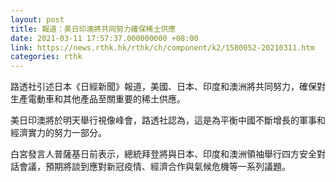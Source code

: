 ```yaml
---
layout: post
title: 報道：美日印澳將共同努力確保稀土供應
date: 2021-03-11 17:57:37.000000000 +08:00
link: https://news.rthk.hk/rthk/ch/component/k2/1580052-20210311.htm
categories: rthk
---
```


路透社引述日本《日經新聞》報道，美國、日本、印度和澳洲將共同努力，確保對生產電動車和其他產品至關重要的稀土供應。

美日印澳將於明天舉行視像峰會，路透社認為，這是為平衡中國不斷增長的軍事和經濟實力的努力一部分。 

白宮發言人普薩基日前表示，總統拜登將與日本、印度和澳洲領袖舉行四方安全對話會議，預期將談到應對新冠疫情、經濟合作與氣候危機等一系列議題。
